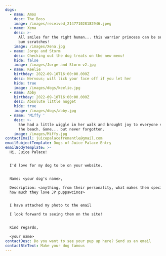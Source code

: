 ```yaml
---
dogs:
  - name: Amos
    desc: The Boss
    image: /images/received_214771028182946.jpeg
  - name: Xena
    desc: >-
      All smiles for the right human... this warrior princess can be subdued by
      bum scratches!
    image: /images/Xena.jpg
  - name: Jorge and Storm
    desc: Checking out the dog treats on the new menu!
    hide: false
    image: /images/Jorge and Storm v2.jpg
  - name: Keelie
    birthday: 2022-09-10T16:00:00.000Z
    desc: Nervous; will lick your face off if you let her
    hide: true
    image: /images/dogs/keelie.jpg
  - name: Abby
    birthday: 2022-09-10T16:00:00.000Z
    desc: Absolute little nugget
    hide: true
    image: /images/dogs/abby.jpg
  - name: 'Miffy '
    desc: >-
      She had a little wiggle in her walk and brought joy to everyone she met at
      the beach. Gone... but never forgotten.
    image: /images/Miffy.jpg
contactEmail: juicepalacefremantle@gmail.com
emailSubjectTemplate: Dogs of Juice Palace Entry
emailBodyTemplate: >-
  Hi, Juice Palace!


  I'd love for my dog to be on your website.


  Name: <your dog's name>,

  Description: <anything, from their personality, what makes them special, to
  how much they love JP puppawcinos>


  I have attached my photo to the email

  I look forward to seeing them on the site!


  Kind regards,

  <your name>
contactDesc: Do you want to see your pup up here? Send us an email
contactBtnText: Make your dog famous
---
```


